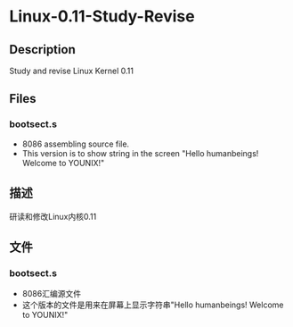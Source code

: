 # Linux-0.11-Study-Revise
## Description
Study and revise Linux Kernel 0.11

## Files
### bootsect.s 
- 8086 assembling  source file.
- This version is to show string in the screen "Hello humanbeings! Welcome to YOUNIX!"


## 描述
研读和修改Linux内核0.11

## 文件
### bootsect.s
- 8086汇编源文件
- 这个版本的文件是用来在屏幕上显示字符串"Hello humanbeings! Welcome to YOUNIX!"
